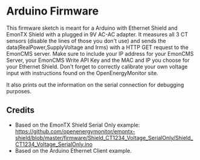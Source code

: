 # Arduino Firmware
This firmware sketch is meant for a Arduino with Ethernet Shield and EmonTX Shield with a plugged in 9V AC-AC adapter. It measures all 3 CT sensors (disable the lines of those you don't use) and sends the data(RealPower,SupplyVoltage and Irms) with a HTTP GET request to the EmonCMS server. Make sure to include your IP address for your EmonCMS Server, your EmonCMS Write API Key and the MAC and IP you choose for your Ethernet Shield. Don't forget to correctly calibrate your own voltage input with instructions found on the OpenEnergyMonitor site. 

It also prints out the information on the serial connection for debugging purposes. 

## Credits
* Based on the EmonTX Shield Serial Only example:
https://github.com/openenergymonitor/emontx-shield/blob/master/firmware/Shield_CT1234_Voltage_SerialOnly/Shield_CT1234_Voltage_SerialOnly.ino
* Based on the Arduino Ethernet Client example.

